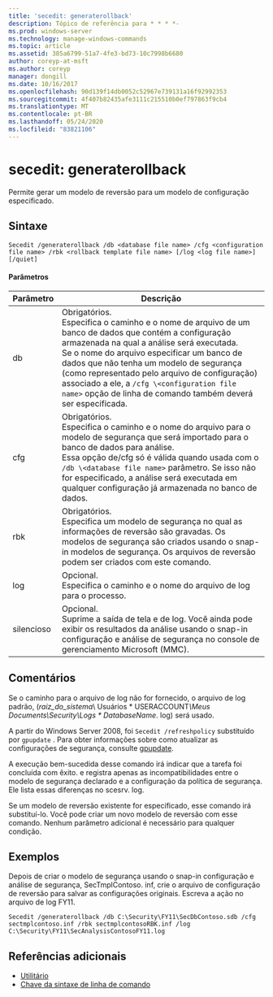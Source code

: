 ```yaml
---
title: 'secedit: generaterollback'
description: Tópico de referência para * * * *-
ms.prod: windows-server
ms.technology: manage-windows-commands
ms.topic: article
ms.assetid: 385a6799-51a7-4fe3-bd73-10c7998b6680
author: coreyp-at-msft
ms.author: coreyp
manager: dongill
ms.date: 10/16/2017
ms.openlocfilehash: 90d139f14db0052c52967e739131a16f92992353
ms.sourcegitcommit: 4f407b82435afe3111c215510b0ef797863f9cb4
ms.translationtype: MT
ms.contentlocale: pt-BR
ms.lasthandoff: 05/24/2020
ms.locfileid: "83821106"
---
```

# <a name="seceditgeneraterollback"></a>secedit: generaterollback



Permite gerar um modelo de reversão para um modelo de configuração especificado.

## <a name="syntax"></a>Sintaxe

```
Secedit /generaterollback /db <database file name> /cfg <configuration file name> /rbk <rollback template file name> [/log <log file name>] [/quiet]
```

#### <a name="parameters"></a>Parâmetros

|Parâmetro|Descrição|
|---------|-----------|
|db|Obrigatórios.</br>Especifica o caminho e o nome de arquivo de um banco de dados que contém a configuração armazenada na qual a análise será executada.</br>Se o nome do arquivo especificar um banco de dados que não tenha um modelo de segurança (como representado pelo arquivo de configuração) associado a ele, a `/cfg \<configuration file name>` opção de linha de comando também deverá ser especificada.|
|cfg|Obrigatórios.</br>Especifica o caminho e o nome do arquivo para o modelo de segurança que será importado para o banco de dados para análise.</br>Essa opção de/cfg só é válida quando usada com o `/db \<database file name>` parâmetro. Se isso não for especificado, a análise será executada em qualquer configuração já armazenada no banco de dados.|
|rbk|Obrigatórios.</br>Especifica um modelo de segurança no qual as informações de reversão são gravadas. Os modelos de segurança são criados usando o snap-in modelos de segurança. Os arquivos de reversão podem ser criados com este comando.|
|log|Opcional.</br>Especifica o caminho e o nome do arquivo de log para o processo.|
|silencioso|Opcional.</br>Suprime a saída de tela e de log. Você ainda pode exibir os resultados da análise usando o snap-in configuração e análise de segurança no console de gerenciamento Microsoft (MMC).|

## <a name="remarks"></a>Comentários

Se o caminho para o arquivo de log não for fornecido, o arquivo de log padrão, (*raiz_do_sistema*\ Usuários \* USERACCOUNT<em>\Meus Documents\Security\Logs \* DatabaseName</em>. log) será usado.

A partir do Windows Server 2008, foi `Secedit /refreshpolicy` substituído por `gpupdate` . Para obter informações sobre como atualizar as configurações de segurança, consulte [gpupdate](gpupdate.md).

A execução bem-sucedida desse comando irá indicar que a tarefa foi concluída com êxito. e registra apenas as incompatibilidades entre o modelo de segurança declarado e a configuração da política de segurança. Ele lista essas diferenças no scesrv. log.

Se um modelo de reversão existente for especificado, esse comando irá substituí-lo. Você pode criar um novo modelo de reversão com esse comando. Nenhum parâmetro adicional é necessário para qualquer condição.

## <a name="examples"></a>Exemplos

Depois de criar o modelo de segurança usando o snap-in configuração e análise de segurança, SecTmplContoso. inf, crie o arquivo de configuração de reversão para salvar as configurações originais. Escreva a ação no arquivo de log FY11.
```
Secedit /generaterollback /db C:\Security\FY11\SecDbContoso.sdb /cfg sectmplcontoso.inf /rbk sectmplcontosoRBK.inf /log C:\Security\FY11\SecAnalysisContosoFY11.log
```

## <a name="additional-references"></a>Referências adicionais

-   [Utilitário](secedit.md)
- [Chave da sintaxe de linha de comando](command-line-syntax-key.md)